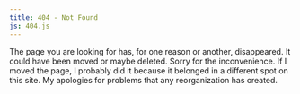 ```yaml
---
title: 404 - Not Found
js: 404.js
---
```


The page you are looking for has, for one reason or another, disappeared.  It could have been moved or maybe deleted.  Sorry for the inconvenience.  If I moved the page, I probably did it because it belonged in a different spot on this site.  My apologies for problems that any reorganization has created.
